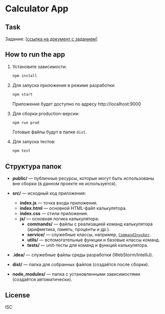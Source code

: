 # Calculator App

## Task

Задание: [[ссылка на документ с заданием](https://drive.google.com/file/d/15jVnBPXaZrjs99KOUxp4TGq6Inau6xq_/view)]

## How to run the app

1. Установите зависимости:
   ```sh
   npm install
   ```
2. Для запуска приложения в режиме разработки:

   ```sh
   npm start
   ```

   Приложение будет доступно по адресу http://localhost:9000

3. Для сборки production-версии:

   ```sh
   npm run prod
   ```

   Готовые файлы будут в папке `dist`.

4. Для запуска тестов:
   ```sh
   npm test
   ```

## Структура папок

- **public/** — публичные ресурсы, которые могут быть использованы вне сборки (в данном проекте не используется).
- **src/** — исходный код приложения:

  - **index.js** — точка входа приложения.
  - **index.html** — основной HTML-файл калькулятора.
  - **index.css** — стили приложения.
  - **js/** — основная логика калькулятора:
    - **commands/** — файлы с реализацией команд калькулятора (арифметика, память, проценты и др.).
    - **service/** — служебные классы, например, [`CommandInvoker`](src/js/service/commandInvoker.js).
    - **utils/** — вспомогательные функции и базовые классы команд.
    - **tests/** — unit-тесты для команд и функций калькулятора.

- **.idea/** — служебные файлы среды разработки (WebStorm/IntelliJ).
- **dist/** — папка для собранных файлов (создаётся после сборки).
- **node_modules/** — папка с установленными зависимостями (создаётся автоматически).

## License

ISC
